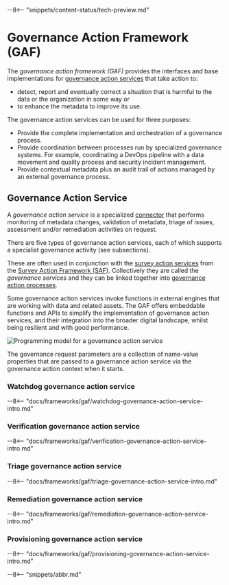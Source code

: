 <!-- SPDX-License-Identifier: CC-BY-4.0 -->
<!-- Copyright Contributors to the Egeria project. -->

--8<-- "snippets/content-status/tech-preview.md"

# Governance Action Framework (GAF)
  
The *governance action framework (GAF)* provides the interfaces and base implementations for [governance action services](#governance-action-services) that take action to:

- detect, report and eventually correct a situation that is harmful to the data or the organization in some way or 
- to enhance the metadata to improve its use.

The governance action services can be used for three purposes:

- Provide the complete implementation and orchestration of a governance process.
- Provide coordination between processes run by specialized governance systems. For example, coordinating a DevOps pipeline with a data movement and quality process and security incident management.
- Provide contextual metadata plus an audit trail of actions managed by an external governance process.

## Governance Action Service

A *governance action service* is a specialized [connector](/concepts/connector) that performs monitoring of metadata changes, validation of metadata, triage of issues, assessment and/or remediation activities on request.

There are five types of governance action services, each of which supports a specialist governance activity (see subsections).

These are often used in conjunction with the [survey action services](/concepts/survey-action-service) from the [Survey Action Framework (SAF)](/frameworks/saf/overview). Collectively they are called the *governance services* and they can be linked together into [governance action processes](/concepts/governance-action-process).

Some governance action services invoke functions in external engines that are working with data and related assets. The GAF offers embeddable functions and APIs to simplify the implementation of governance action services, and their integration into the broader digital landscape, whilst being resilient and with good performance.

![Programming model for a governance action service](governance-action-service-with-context.svg)


The governance request parameters are a collection of name-value properties that are passed to a governance action service via the governance action context when it starts.


### Watchdog governance action service

--8<-- "docs/frameworks/gaf/watchdog-governance-action-service-intro.md"

### Verification governance action service

--8<-- "docs/frameworks/gaf/verification-governance-action-service-intro.md"

### Triage governance action service

--8<-- "docs/frameworks/gaf/triage-governance-action-service-intro.md"

### Remediation governance action service

--8<-- "docs/frameworks/gaf/remediation-governance-action-service-intro.md"

### Provisioning governance action service

--8<-- "docs/frameworks/gaf/provisioning-governance-action-service-intro.md"


--8<-- "snippets/abbr.md"
